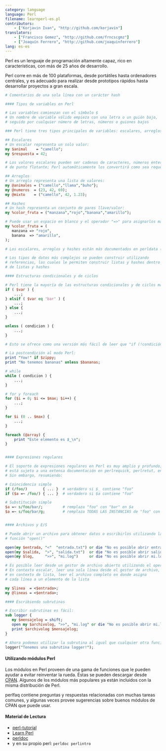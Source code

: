 ```yaml
---
category: language
language: Perl
filename: learnperl-es.pl
contributors:
    - ["Korjavin Ivan", "http://github.com/korjavin"]
translators:
    - ["Francisco Gomez", "http://github.com/frncscgmz"]
    - ["Joaquín Ferrero", "http://github.com/joaquinferrero"]
lang: es-es
---
```


Perl es un lenguaje de programación altamente capaz, rico en características, con más de 25 años de desarrollo.

Perl corre en más de 100 plataformas, desde portátiles hasta ordenadores centrales, y es adecuado para realizar desde prototipos rápidos hasta desarrollar proyectos a gran escala.

```perl
# Comentarios de una sola línea con un carácter hash

#### Tipos de variables en Perl

# Las variables comienzan con el símbolo $
# Un nombre de variable válido empieza con una letra o un guión bajo,
# seguido por cualquier número de letras, números o guiones bajos

### Perl tiene tres tipos principales de variables: escalares, arreglos y hashes

## Escalares
# Un escalar representa un solo valor:
my $animal    = "camello";
my $respuesta = 42;

# Los valores escalares pueden ser cadenas de caracteres, números enteros o
# de punto flotante; Perl automáticamente los convertirá como sea requerido

## Arreglos
# Un arreglo representa una lista de valores:
my @animales = ("camello","llama","buho"};
my @numeros  = (23, 42, 69);
my @mixto    = ("camello", 42, 1.23);

## Hashes
# Un hash representa un conjunto de pares llave/valor:
my %color_fruta = ("manzana","rojo","banana","amarillo");

# Puede usar un espacio en blanco y el operador "=>" para asignarlos más fácilmente
my %color_fruta = (
   manzana => "rojo",
   banana  => "amarillo",
);

# Los escalares, arreglos y hashes están más documentados en perldata (perldoc perldata)

# Los tipos de datos más complejos se pueden construir utilizando
# referencias, las cuales le permiten construir listas y hashes dentro
# de listas y hashes

#### Estructuras condicionales y de ciclos

# Perl tiene la mayoría de las estructuras condicionales y de ciclos más comunes
if ( $var ) {
    ...;
} elsif ( $var eq 'bar' ) {
    ...;
} else {
    ...;
}

unless ( condicion ) {
    ...;
}

# Esto se ofrece como una versión más fácil de leer que "if (!condición)"

# La postcondición al modo Perl:
print "Yow!" if $zippy;
print "No tenemos bananas" unless $bananas;

# while
while ( condicion ) {
    ...;
}

# for y foreach
for ($i = 0; $i <= $max; $i++) {
    ...;
}

for $i (0 .. $max) {
    ...;
}

foreach (@array) {
    print "Este elemento es $_\n";
}


#### Expresiones regulares

# El soporte de expresiones regulares en Perl es muy amplio y profundo, y
# está sujeto a una extensa documentación en perlrequick, perlretut, entre otros.
# Sin embargo, resumiendo:

# Coincidencia simple
if (/foo/)       { ... }  # verdadero si $_ contiene "foo"
if ($a =~ /foo/) { ... }  # verdadero si $a contiene "foo"

# Substitución simple
$a =~ s/foo/bar/;         # remplaza "foo" con "bar" en $a
$a =~ s/foo/bar/g;        # remplaza TODAS LAS INSTANCIAS de "foo" con "bar" en $a


#### Archivos y E/S

# Puede abrir un archivo para obtener datos o escribirlos utilizando la
# función "open()"

open(my $entrada, "<"  "entrada.txt") or die "No es posible abrir entrada.txt: $!";
open(my $salida,  ">", "salida.txt")  or die "No es posible abrir salida.txt: $!";
open(my $log,     ">>", "mi.log")     or die "No es posible abrir mi.log: $!";

# Es posible leer desde un gestor de archivo abierto utilizando el operador "<>".
# En contexto escalar, leer una sola línea desde el gestor de archivo, y
# en contexto de lista, leer el archivo completo en donde asigna
# cada línea a un elemento de la lista

my $linea  = <$entrada>;
my @lineas = <$entrada>;

#### Escribiendo subrutinas

# Escribir subrutinas es fácil:
sub logger {
   my $mensajelog = shift;
   open my $archivolog, ">>", "mi.log" or die "No es posible abrir mi.log: $!";
   print $archivolog $mensajelog;
}

# Ahora podemos utilizar la subrutina al igual que cualquier otra función incorporada:
logger("Tenemos una subrutina logger!");
```

#### Utilizando módulos Perl

Los módulos en Perl proveen de una gama de funciones que le pueden ayudar a evitar reinventar la rueda. Éstas se pueden  descargar desde [CPAN](http://www.cpan.org/). Algunos de los módulos más populares ya están incluidos con la misma distribución de Perl.

perlfaq contiene preguntas y respuestas relacionadas con muchas tareas comunes, y algunas veces provee sugerencias sobre buenos módulos de CPAN que puede usar.

#### Material de Lectura

- [perl-tutorial](http://perl-tutorial.org/)
- [Learn Perl](http://www.perl.org/learn.html)
- [perldoc](http://perldoc.perl.org/)
- y en su propio perl: `perldoc perlintro`
